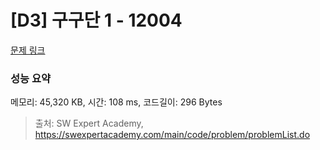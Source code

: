# [D3] 구구단 1 - 12004 

[문제 링크](https://swexpertacademy.com/main/code/problem/problemDetail.do?contestProbId=AXkcWgFa8sADFAS8) 

### 성능 요약

메모리: 45,320 KB, 시간: 108 ms, 코드길이: 296 Bytes



> 출처: SW Expert Academy, https://swexpertacademy.com/main/code/problem/problemList.do